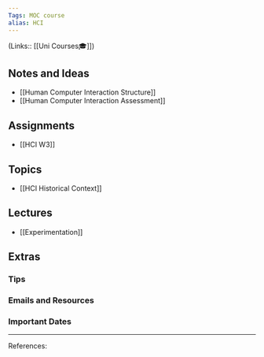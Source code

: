 ```yaml
---
Tags: MOC course
alias: HCI
---
```

(Links:: [[Uni Courses🎓]])
## Notes and Ideas
- [[Human Computer Interaction Structure]]
- [[Human Computer Interaction Assessment]]
## Assignments
- [[HCI W3]]
## Topics
- [[HCI Historical Context]]
## Lectures
- [[Experimentation]]
## Extras
### Tips
### Emails and Resources
### Important Dates
___
References:
